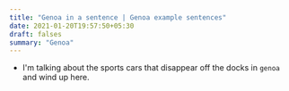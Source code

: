 ```yaml
---
title: "Genoa in a sentence | Genoa example sentences"
date: 2021-01-20T19:57:50+05:30
draft: falses
summary: "Genoa"
---
```

- I'm talking about the sports cars that disappear off the docks in `genoa` and wind up here.
                 
